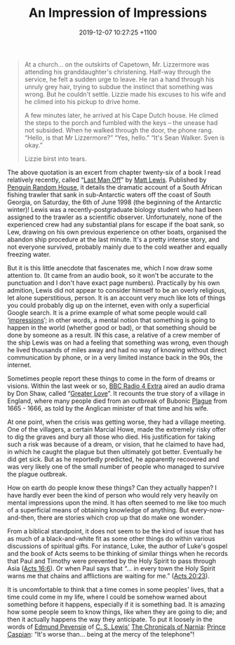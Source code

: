 ﻿---
layout: post
title: "An Impression of Impressions"
date: 2019-12-07 10:27:25 +1100
categories: Theology, Testimonies, Anecdotes.
description: "Impressions, Bible, theology, greater love, last man off"
---

<blockquote>
At a church... on the outskirts of Capetown, Mr. Lizzermore was attending his granddaughter's christening. Half-way through the service, he felt a sudden urge to leave. He ran a hand through his unruly grey hair, trying to subdue the instinct that something was wrong. But he couldn't settle. Lizzie made his excuses to his wife and he climed into his pickup to drive home.

A few minutes later, he arrived at his Cape Dutch house.  He climed the steps to the porch and fumbled with the keys &ndash; the unease had not subsided.  When he walked through the door, the phone rang.
&ldquo;Hello, is that Mr Lizzermore?&rdquo;
&ldquo;Yes, hello.&rdquo;
&ldquo;It's Sean Walker. Sven is okay.&rdquo;

Lizzie birst into tears.
</blockquote>

The above quotation is an excert from chapter twenty-six of a book I read relatively recently, called &ldquo;[Last Man Off](http://lastmanoff.com/)&rdquo; by [Matt Lewis](http://lastmanoff.com/bio/4543331072).  Published by [Penguin Random House](https://www.penguin.co.uk/books/196/196399/last-man-off/9780241967447.html), it details the dramatic account of a South African fishing trawler that sank in sub-Antarctic waters off the coast of South Georgia, on Saturday, the 6th of June 1998 (the beginning of the Antarctic winter)! Lewis was a recently-postgraduate biology student who had been assigned to the trawler as a scientific observer.  Unfortunately, none of the experienced crew had any substantial plans for escape if the boat sank, so Lew, drawing on his own previous experience on other boats, organised the abandon ship procedure at the last minute.  It's a pretty intense story, and not everyone survived, probably mainly due to the cold weather and equally freezing water.

But it is this little anecdote that fascenates me, which I now draw some attention to.  (It came from an audio book, so it won't be accurate to the punctuation and I don't have exact page numbers).  Practically by his own admition, Lewis did not appear to consider himself to be an overly religious, let alone superstitious, person.  It is an account very much like lots of things you could probably dig up on the internet, even with only a superficial Google search.  It is a prime example of what some people would call &lsquo;[impressions](https://www.gty.org/library/blog/B170612/are-mental-impressions-divine-revelation/)&rsquo;; in other words, a mental notion that something is going to happen in the world (whether good or bad), or that something should be done by someone as a result.  IN this case, a relative of a crew member of the ship Lewis was on had a feeling that something was wrong, even though he lived thousands of miles away and had no way of knowing without direct communication by phone, or in a very limited instance back in the 90s, the internet.

Sometimes people report these things to come in the form of dreams or visions.  Within the last week or so, [BBC Radio 4 Extra](https://www.bbc.co.uk/radio4extra) aired an audio drama by Don Shaw, called &ldquo;[Greater Love](https://www.bbc.co.uk/programmes/b06sfw7d)&rdquo;.  It recounts the true story of a village in England, where many people died from an outbreak of Bubonic [Plague](https://www.medicinenet.com/plague_facts/article.htm) from 1665 - 1666, as told by the Anglican minister of that time and his wife.

At one point, when the crisis was getting worse, they had a village meeting.  One of the villagers, a certain Marcial Howe, made the extremely risky offer to dig the graves and bury all those who died.  His justification for taking such a risk was because of a dream, or vision, that he claimed to have had, in which he caught the plague but then ultimately got better.  Eventually he did get sick.  But as he reportedly predicted, he apparently recovered and was very likely one of the small number of people who managed to survive the plague outbreak.

How on earth do people know these things? Can they actually happen? I have hardly ever been the kind of person who would rely very heavily on mental impressions upon the mind.  It has often seemed to me like too much of a superficial means of obtaining knowledge of anything.  But every-now-and-then, there are stories which crop up that do make one wonder.

From a biblical standpoint, it does not seem to be the kind of issue that has as much of a black-and-white fit as some other things do within various discussions of spiritual gifts.  For instance, Luke, the author of Luke's gospel and the book of Acts seems to be thinking of similar things when he records that Paul and Timothy were prevented by the Holy Spirit to pass through Asia ([Acts 16:6](https://www.bible.com/bible/100/ACT.16.6.NASB)).  Or when Paul says that &ldquo;... in every town the Holy Spirit warns me that chains and afflictions are waiting for me.&rdquo; ([Acts 20:23](https://www.bible.com/bible/1713/ACT.20.23.CSB)).

It is uncomfortable to think that a time comes in some peoples' lives, that a time could come in my life, where I could be somehow warned about something before it happens, especially if it is something bad.  It is amazing how some people seem to know things, like when they are going to die; and then it actually happens the way they anticipate.  To put it loosely in the words of [Edmund Pevensie](https://narnia.fandom.com/wiki/Edmund_Pevensie) of [C. S. Lewis'](https://www.cslewis.com/us/about-cs-lewis/) [The Chronicals of Narnia](https://www.narnia.com/): [Prince Caspian](https://narnia.fandom.com/wiki/Prince_Caspian_(book)): &ldquo;It's worse than... being at the mercy of the telephone&rdquo;!